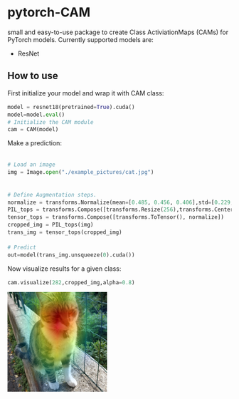 # pytorch-CAM
small and easy-to-use package to create Class ActiviationMaps (CAMs) for PyTorch models. Currently supported models are: 

- ResNet

## How to use 

First initialize your model and wrap it with CAM class:
```python
model = resnet18(pretrained=True).cuda()
model=model.eval()
# Initialize the CAM module
cam = CAM(model)
```

Make a prediction:

```python 

# Load an image
img = Image.open("./example_pictures/cat.jpg")


# Define Augmentation steps.
normalize = transforms.Normalize(mean=[0.485, 0.456, 0.406],std=[0.229, 0.224, 0.225])
PIL_tops = transforms.Compose([transforms.Resize(256),transforms.CenterCrop(224)])
tensor_tops = transforms.Compose([transforms.ToTensor(), normalize])
cropped_img = PIL_tops(img)
trans_img = tensor_tops(cropped_img)

# Predict
out=model(trans_img.unsqueeze(0).cuda())
```

Now visualize results for a given class:

```python
cam.visualize(282,cropped_img,alpha=0.8)
```

![alt text](output.png)
